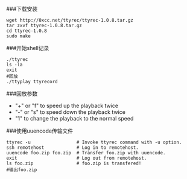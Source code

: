 ###下载安装
```
wget http://0xcc.net/ttyrec/ttyrec-1.0.8.tar.gz
tar zxvf ttyrec-1.0.8.tar.gz
cd ttyrec-1.0.8
sudo make
```

###开始shell记录
```
./ttyrec 
ls -la
exit
#回放 
./ttyplay ttyrecord
```

###回放参数
* "+" or "f" to speed up the playback twice  
* "-" or "s" to speed down the playback twice  
* "1" to change the playback to the normal speed  


###使用uuencode传输文件
```
ttyrec -u                 # Invoke ttyrec command with -u option.
ssh remotehost            # Log in to remotehost.
uuencode foo.zip foo.zip  # Transfer foo.zip with uuencode.
exit                      # Log out from remotehost.
ls foo.zip                # foo.zip is transfered!
#输出foo.zip   
```
